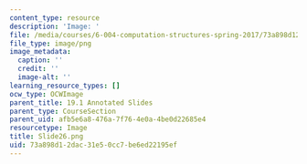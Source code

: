 ```yaml
---
content_type: resource
description: 'Image: '
file: /media/courses/6-004-computation-structures-spring-2017/73a898d12dac31e50cc7be6ed22195ef_Slide26.png
file_type: image/png
image_metadata:
  caption: ''
  credit: ''
  image-alt: ''
learning_resource_types: []
ocw_type: OCWImage
parent_title: 19.1 Annotated Slides
parent_type: CourseSection
parent_uid: afb5e6a8-476a-7f76-4e0a-4be0d22685e4
resourcetype: Image
title: Slide26.png
uid: 73a898d1-2dac-31e5-0cc7-be6ed22195ef
---
```

